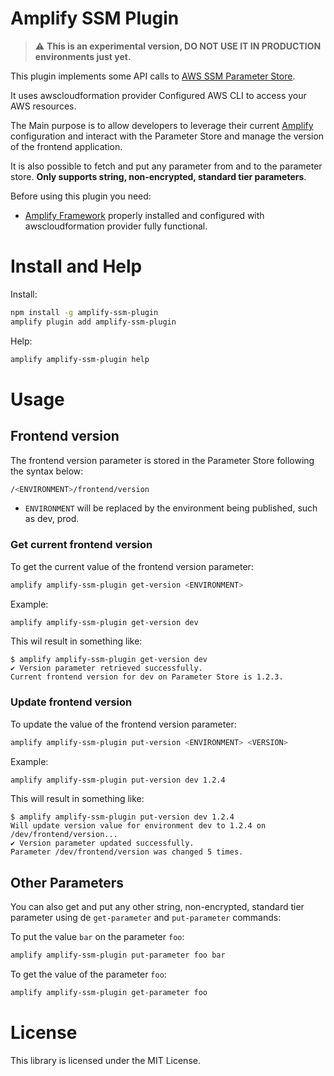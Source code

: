 # Amplify SSM Plugin
> :warning: **This is an experimental version, DO NOT USE IT IN PRODUCTION environments just yet.**

This plugin implements some API calls to [AWS SSM Parameter Store](https://aws.amazon.com/systems-manager/features/#Parameter_Store).

It uses awscloudformation provider Configured AWS CLI to access your AWS resources.

The Main purpose is to allow developers to leverage their current [Amplify](https://aws.amazon.com/amplify/) configuration and interact with the Parameter Store and manage the version of the frontend application.

It is also possible to fetch and put any parameter from and to the parameter store. **Only supports string, non-encrypted, standard tier parameters**.

Before using this plugin you need:
* [Amplify Framework](https://aws.amazon.com/amplify/) properly installed and configured with awscloudformation provider fully functional.

# Install and Help

Install:
```bash
npm install -g amplify-ssm-plugin
amplify plugin add amplify-ssm-plugin
```

Help:
```bash
amplify amplify-ssm-plugin help
```

# Usage
## Frontend version

The frontend version parameter is stored in the Parameter Store following the syntax below:
```bash
/<ENVIRONMENT>/frontend/version
```
* `ENVIRONMENT` will be replaced by the environment being published, such as dev, prod.

### Get current frontend version

To get the current value of the frontend version parameter:
```bash
amplify amplify-ssm-plugin get-version <ENVIRONMENT>
```

Example:
```bash
amplify amplify-ssm-plugin get-version dev
```

This wil result in something like:
```console
$ amplify amplify-ssm-plugin get-version dev
✔ Version parameter retrieved successfully.
Current frontend version for dev on Parameter Store is 1.2.3.
```

### Update frontend version

To update the value of the frontend version parameter:
```bash
amplify amplify-ssm-plugin put-version <ENVIRONMENT> <VERSION>
```

Example:
```bash
amplify amplify-ssm-plugin put-version dev 1.2.4
```

This will result in something like:
```console
$ amplify amplify-ssm-plugin put-version dev 1.2.4
Will update version value for environment dev to 1.2.4 on /dev/frontend/version...
✔ Version parameter updated successfully.
Parameter /dev/frontend/version was changed 5 times.
```

## Other Parameters

You can also get and put any other string, non-encrypted, standard tier parameter using de `get-parameter` and `put-parameter` commands:

To put the value `bar` on the parameter `foo`:
```bash
amplify amplify-ssm-plugin put-parameter foo bar
```

To get the value of the parameter `foo`:
```bash
amplify amplify-ssm-plugin get-parameter foo
```

# License

This library is licensed under the MIT License.